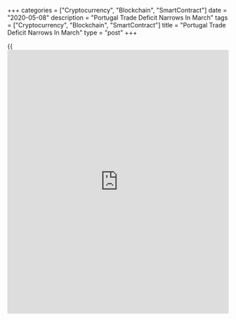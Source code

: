 +++
categories = ["Cryptocurrency", "Blockchain", "SmartContract"]
date = "2020-05-08"
description = "Portugal Trade Deficit Narrows In March"
tags = ["Cryptocurrency", "Blockchain", "SmartContract"]
title = "Portugal Trade Deficit Narrows In March"
type = "post"
+++

{{<iframe id="large-banner" src="https://www.bounty.group/#slide=2.0" width="100%" height="600" scrolling="no" style="border: 0px solid rgb(216, 221, 230); border-radius: 3px;">}}

Portugal's foreign trade narrowed in March from a year ago amid declines
in both exports and imports, figures from Statistics Portugal showed on
Friday.

The trade deficit fell to EUR 1.586 billion in March from EUR 1.737
billion in the same month last year. In February, the deficit was EUR
1.559 billion.

Exports fell 13.0 percent year-on-year in March, after a 0.8 percent
increase in February.

Imports declined 11.9 percent annually in March, after a 3.5 percent
rise in the previous month.

On a month-on-month basis, exports decreased 8 and imports fell 5.7
percent.

The foreign trade data for March partially reflects the impact of the
[coronavirus][1], or Covid-19, pandemic, the statistical office said.

Excluding fuels and lubricants, exports and imports fell by 13.3 percent
and 12.9 percent year-on-year, respectively, in March.

In the first quarter, exports and imports fell by 3.0 percent and 4.0
percent, respectively.

For comments and feedback [contact](https://www.playgroundfx.com/contact/): editorial@rtt[news](https://www.letsplayfx.com/blog/forex-news-website/).com

[Economic News][2]

 **What parts of the world are seeing the best (and worst) economic
performances lately? Click[here][3] to check out our [Econ Scorecard][3]
and find out! See up-to-the-moment [ranking](https://www.playgroundfx.com/blog/crypto-exchange-ranking/)s for the best and worst
performers in [GDP][4], [unemployment rate][5], [inflation][3] and much
more.**

   1. www.rtt[news](https://www.letsplayfx.com/blog/forex-news-website/).com/list/coronavirus.aspx
   2. www.rtt[news](https://www.letsplayfx.com/blog/forex-news-website/).com/Content/EconomicNews.aspx
   3. www.rtt[news](https://www.letsplayfx.com/blog/forex-news-website/).com/economic-scorecard/world-rank/CPI/highest-performance.aspx
   4. www.rtt[news](https://www.letsplayfx.com/blog/forex-news-website/).com/economic-scorecard/world-rank/GDP/highest-performance.aspx
   5. www.rtt[news](https://www.letsplayfx.com/blog/forex-news-website/).com/economic-scorecard/world-rank/unemployment-rate/lowest-performance.aspx